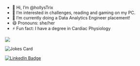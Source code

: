 - 👋 Hi, I’m @hollysTrix
- 👀 I’m interested in challenges, reading and gaming on my PC.
- 🌱 I’m currently doing a Data Analytics Engineer placement!
- 😄 Pronouns: she/her
- ⚡ Fun fact: I have a degree in Cardiac Physiology

![](https://komarev.com/ghpvc/?username=hollysTrix&abbreviated=true&color=blueviolet) 
<!-- Markdown -->
![Jokes Card](https://readme-jokes.vercel.app/api/?&theme=tokyonight)
<div id="badges">
  <a href="https://uk.linkedin.com/in/hollytranter">
    <img src="https://img.shields.io/badge/LinkedIn-purple?style=for-the-badge&logo=linkedin&logoColor=white" alt="LinkedIn Badge"/>
  </a>
</div>
<!---
hollysTrix/hollysTrix is a ✨ special ✨ repository because its `README.md` (this file) appears on your GitHub profile.
You can click the Preview link to take a look at your changes.
--->
